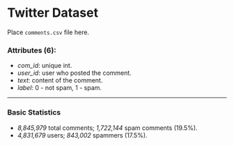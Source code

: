 Twitter Dataset
===

Place `comments.csv` file here.

### Attributes (6): ###

* *com_id*: unique int.
* *user_id*: user who posted the comment.
* *text*: content of the comment.
* *label*: 0 - not spam, 1 - spam.

---

### Basic Statistics ###

* *8,845,979* total comments; *1,722,144* spam comments (19.5%).
* *4,831,679* users; *843,002* spammers (17.5%).